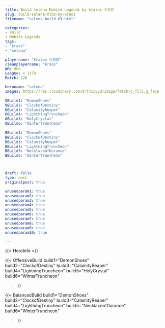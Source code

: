 ```yaml
---
title: Build selena Mobile Legends by Kraтos 신의힘
slug: build-selena-mlbb-by-kraos
filename: "selena-build-63.html"

categories: 
- Build 
- Mobile Legends
tags: 
- "kraos"
- "selena"

playername: "Kraтos 신의힘"
cleanplayername: "kraos"
WR: 90%
League: x 1170
Match: 120 

heroname: "selena"
images: https://res.cloudinary.com/drlhixyyd/image/fetch/c_fill,g_face,f_auto/https://cdn2-build.mobagenie.my.id/p/images/banner/full/selena.jpg
 
OBuild1: "DemonShoes"  
OBuild2: "ClockofDestiny" 
OBuild3: "CalamityReaper" 
OBuild4: "LightningTruncheon" 
OBuild5: "HolyCrystal" 
OBuild6: "WinterTruncheon" 
 
BBuild1: "DemonShoes"  
BBuild2: "ClockofDestiny" 
BBuild3: "CalamityReaper" 
BBuild4: "LightningTruncheon" 
BBuild5: "NecklaceofDurance" 
BBuild6: "WinterTruncheon"



draft: false
type: post
originalpost: true

unusedparam1: true
unusedparam2: true
unusedparam3: true
unusedparam4: true
unusedparam5: true
unusedparam6: true
unusedparam7: true
unusedparam8: true
unusedparam9: true
unusedparam10: true

---
```


{{< HeroInfo >}} 

{{< OffensiveBuild 
build1="DemonShoes"  
build2="ClockofDestiny" 
build3="CalamityReaper" 
build4="LightningTruncheon" 
build5="HolyCrystal" 
build6="WinterTruncheon" 
 >}} 

{{< BalancedBuild 
build1="DemonShoes"  
build2="ClockofDestiny" 
build3="CalamityReaper" 
build4="LightningTruncheon" 
build5="NecklaceofDurance" 
build6="WinterTruncheon" 
 >}}


